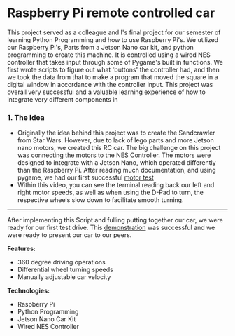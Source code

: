 # Raspberry Pi remote controlled car
This project served as a colleague and I's final project for our semester of learning Python Programming and how to use Raspberry Pi's. We utilized our Raspberry Pi's, Parts from a Jetson Nano car kit, and python programming to create this machine. It is controlled using a wired NES controller that takes input through some of Pygame's built in functions. We first wrote scripts to figure out what 'buttons' the controller had, and then we took the data from that to make a program that moved the square in a digital window in accordance with the controller input. This project was overall very successful and a valuable learning experience of how to integrate very different components in 

### 1. The Idea
- Originally the idea behind this project was to create the Sandcrawler from Star Wars. However, due to lack of lego parts and more Jetson nano motors, we created this RC car. The big challenge on this project was connecting the motors to the NES Controller. The motors were designed to integrate with a Jetson Nano, which operated differently than the Raspberry Pi. After reading much documentation, and using pygame, we had our first successful [motor test](https://github.com/cole-dobmeier/Raspberry-Pi-Car/blob/main/Testing_Video.mp4)
- Within this video, you can see the terminal reading back our left and right motor speeds, as well as when using the D-Pad to turn, the respective wheels slow down to facilitate smooth turning.
---
After implementing this Script and fulling putting together our car, we were ready for our first test drive. This [demonstration](https://github.com/cole-dobmeier/Raspberry-Pi-Car/blob/main/Demonstration_Video.mp4) was successful and we were ready to present our car to our peers.

**Features:**
- 360 degree driving operations
- Differential wheel turning speeds
- Manually adjustable car velocity

**Technologies:**
- Raspberry Pi
- Python Programming
- Jetson Nano Car Kit
- Wired NES Controller
